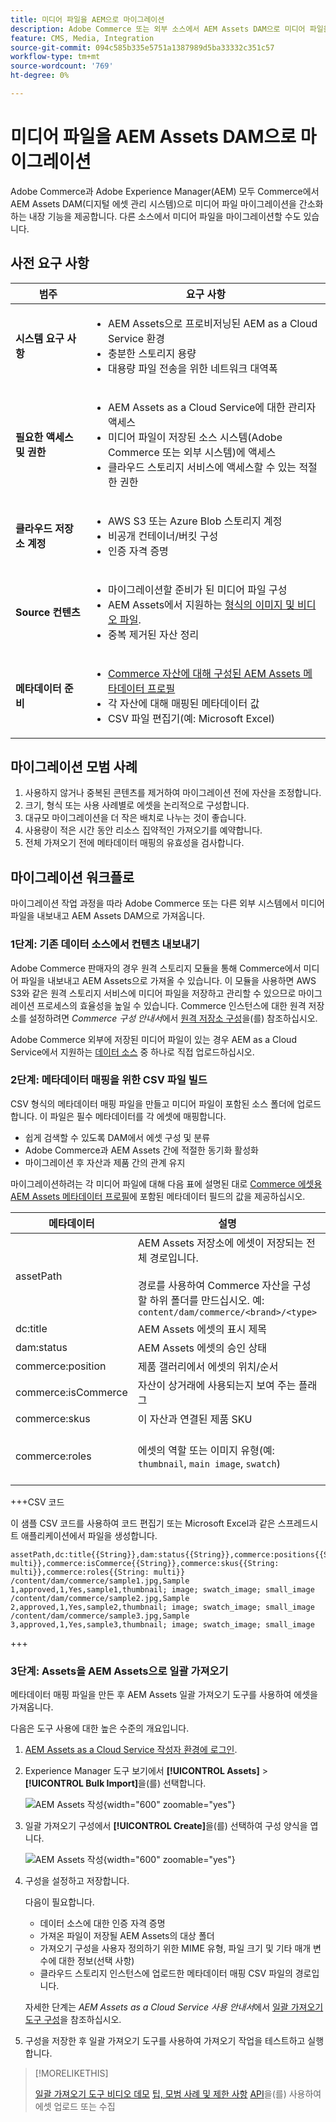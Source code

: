 ```yaml
---
title: 미디어 파일을 AEM으로 마이그레이션
description: Adobe Commerce 또는 외부 소스에서 AEM Assets DAM으로 미디어 파일을 마이그레이션합니다.
feature: CMS, Media, Integration
source-git-commit: 094c585b335e5751a1387989d5ba33332c351c57
workflow-type: tm+mt
source-wordcount: '769'
ht-degree: 0%

---
```


# 미디어 파일을 AEM Assets DAM으로 마이그레이션

Adobe Commerce과 Adobe Experience Manager(AEM) 모두 Commerce에서 AEM Assets DAM(디지털 에셋 관리 시스템)으로 미디어 파일 마이그레이션을 간소화하는 내장 기능을 제공합니다. 다른 소스에서 미디어 파일을 마이그레이션할 수도 있습니다.

## 사전 요구 사항

| 범주 | 요구 사항 |
|----------|-------------|
| **시스템 요구 사항** | <ul><li>AEM Assets으로 프로비저닝된 AEM as a Cloud Service 환경</li><li>충분한 스토리지 용량</li><li>대용량 파일 전송을 위한 네트워크 대역폭</li></ul> |
| **필요한 액세스 및 권한** | <ul><li>AEM Assets as a Cloud Service에 대한 관리자 액세스</li><li>미디어 파일이 저장된 소스 시스템(Adobe Commerce 또는 외부 시스템)에 액세스</li><li>클라우드 스토리지 서비스에 액세스할 수 있는 적절한 권한</li></ul> |
| **클라우드 저장소 계정** | <ul><li>AWS S3 또는 Azure Blob 스토리지 계정</li><li>비공개 컨테이너/버킷 구성</li><li>인증 자격 증명</li></ul> |
| **Source 컨텐츠** | <ul><li>마이그레이션할 준비가 된 미디어 파일 구성</li><li>AEM Assets에서 지원하는 <a href="https://experienceleague.adobe.com/en/docs/experience-manager-cloud-service/content/assets/file-format-support#image-formats">형식의 이미지 및 비디오 파일</a>.</li><li>중복 제거된 자산 정리</li></li> |
| **메타데이터 준비** | <ul><li><a href="https://experienceleague.adobe.com/en/docs/commerce-admin/content-design/aem-asset-management/getting-started/aem-assets-configure-aem">Commerce 자산에 대해 구성된 AEM Assets 메타데이터 프로필</a></li><li>각 자산에 대해 매핑된 메타데이터 값</li><li>CSV 파일 편집기(예: Microsoft Excel)</li></ul> |

## 마이그레이션 모범 사례

1. 사용하지 않거나 중복된 콘텐츠를 제거하여 마이그레이션 전에 자산을 조정합니다.
1. 크기, 형식 또는 사용 사례별로 에셋을 논리적으로 구성합니다.
1. 대규모 마이그레이션을 더 작은 배치로 나누는 것이 좋습니다.
1. 사용량이 적은 시간 동안 리소스 집약적인 가져오기를 예약합니다.
1. 전체 가져오기 전에 메타데이터 매핑의 유효성을 검사합니다.

## 마이그레이션 워크플로

마이그레이션 작업 과정을 따라 Adobe Commerce 또는 다른 외부 시스템에서 미디어 파일을 내보내고 AEM Assets DAM으로 가져옵니다.

### 1단계: 기존 데이터 소스에서 컨텐츠 내보내기

Adobe Commerce 판매자의 경우 원격 스토리지 모듈을 통해 Commerce에서 미디어 파일을 내보내고 AEM Assets으로 가져올 수 있습니다. 이 모듈을 사용하면 AWS S3와 같은 원격 스토리지 서비스에 미디어 파일을 저장하고 관리할 수 있으므로 마이그레이션 프로세스의 효율성을 높일 수 있습니다. Commerce 인스턴스에 대한 원격 저장소를 설정하려면 *Commerce 구성 안내서*&#x200B;에서 [원격 저장소 구성](https://experienceleague.adobe.com/en/docs/commerce-operations/configuration-guide/storage/remote-storage/remote-storage-aws-s3)을(를) 참조하십시오.

Adobe Commerce 외부에 저장된 미디어 파일이 있는 경우 AEM as a Cloud Service에서 지원하는 [데이터 소스](https://experienceleague.adobe.com/en/docs/experience-manager-cloud-service/content/assets/assets-view/bulk-import-assets-view#prerequisites) 중 하나로 직접 업로드하십시오.

### 2단계: 메타데이터 매핑을 위한 CSV 파일 빌드

CSV 형식의 메타데이터 매핑 파일을 만들고 미디어 파일이 포함된 소스 폴더에 업로드합니다. 이 파일은 필수 메타데이터를 각 에셋에 매핑합니다.

- 쉽게 검색할 수 있도록 DAM에서 에셋 구성 및 분류
- Adobe Commerce과 AEM Assets 간에 적절한 동기화 활성화
- 마이그레이션 후 자산과 제품 간의 관계 유지

마이그레이션하려는 각 미디어 파일에 대해 다음 표에 설명된 대로 [Commerce 에셋용 AEM Assets 메타데이터 프로필](aem-assets-configure-aem.md)에 포함된 메타데이터 필드의 값을 제공하십시오.

| 메타데이터 | 설명 | 값 |
|-------|-------------|--------|
| assetPath | AEM Assets 저장소에 에셋이 저장되는 전체 경로입니다.<br><br>경로를 사용하여 Commerce 자산을 구성할 하위 폴더를 만드십시오. 예: `content/dam/commerce/<brand>/<type>` | `/content/dam/commerce/<sub-folder>/..<filename>` |
| dc:title | AEM Assets 에셋의 표시 제목 | 문자열 값(예: `Sample 1`) |
| dam:status | AEM Assets 에셋의 승인 상태 | `approved` |
| commerce:position | 제품 갤러리에서 에셋의 위치/순서 | 숫자 값(예: &quot;1&quot;) |
| commerce:isCommerce | 자산이 상거래에 사용되는지 보여 주는 플래그 | `Yes` |
| commerce:skus | 이 자산과 연결된 제품 SKU | 문자열 값(예: `sample1`) |
| commerce:roles | 에셋의 역할 또는 이미지 유형(예: `thumbnail`, `main image`, `swatch`) | 세미콜론으로 구분된 여러 값(예: &quot;thumbnail; image; swatch_image; small_image&quot;) |

+++CSV 코드

이 샘플 CSV 코드를 사용하여 코드 편집기 또는 Microsoft Excel과 같은 스프레드시트 애플리케이션에서 파일을 생성합니다.

```csv
assetPath,dc:title{{String}},dam:status{{String}},commerce:positions{{String: multi}},commerce:isCommerce{{String}},commerce:skus{{String: multi}},commerce:roles{{String: multi}}
/content/dam/commerce/sample1.jpg,Sample 1,approved,1,Yes,sample1,thumbnail; image; swatch_image; small_image
/content/dam/commerce/sample2.jpg,Sample 2,approved,1,Yes,sample2,thumbnail; image; swatch_image; small_image
/content/dam/commerce/sample3.jpg,Sample 3,approved,1,Yes,sample3,thumbnail; image; swatch_image; small_image
```

+++

### 3단계: Assets을 AEM Assets으로 일괄 가져오기

메타데이터 매핑 파일을 만든 후 AEM Assets 일괄 가져오기 도구를 사용하여 에셋을 가져옵니다.

다음은 도구 사용에 대한 높은 수준의 개요입니다.

1. [AEM Assets as a Cloud Service 작성자 환경에 로그인](https://experienceleague.adobe.com/en/docs/experience-manager-cloud-service/content/onboarding/journey/aem-users#login-aem).

1. Experience Manager 도구 보기에서 **[!UICONTROL Assets]** > **[!UICONTROL Bulk Import]**&#x200B;을(를) 선택합니다.

   ![AEM Assets 작성](./assets/aem-assets-bulk-import-selection.png){width="600" zoomable="yes"}

1. 일괄 가져오기 구성에서 **[!UICONTROL Create]**&#x200B;을(를) 선택하여 구성 양식을 엽니다.

   ![AEM Assets 작성](./assets/aem-assets-bulk-import-configuration.png){width="600" zoomable="yes"}

1. 구성을 설정하고 저장합니다.

   다음이 필요합니다.

   - 데이터 소스에 대한 인증 자격 증명
   - 가져온 파일이 저장될 AEM Assets의 대상 폴더
   - 가져오기 구성을 사용자 정의하기 위한 MIME 유형, 파일 크기 및 기타 매개 변수에 대한 정보(선택 사항)
   - 클라우드 스토리지 인스턴스에 업로드한 메타데이터 매핑 CSV 파일의 경로입니다.

   자세한 단계는 *AEM Assets as a Cloud Service 사용 안내서*&#x200B;에서 [일괄 가져오기 도구 구성](https://experienceleague.adobe.com/en/docs/experience-manager-cloud-service/content/assets/manage/add-assets#configure-bulk-ingestor-tool)을 참조하십시오.

1. 구성을 저장한 후 일괄 가져오기 도구를 사용하여 가져오기 작업을 테스트하고 실행합니다.

>[!MORELIKETHIS]
>
>[일괄 가져오기 도구 비디오 데모](https://experienceleague.adobe.com/en/docs/experience-manager-cloud-service/content/assets/manage/add-assets#asset-bulk-ingestor)
>[팁, 모범 사례 및 제한 사항](https://experienceleague.adobe.com/en/docs/experience-manager-cloud-service/content/assets/manage/add-assets#tips-limitations)
>[API](https://experienceleague.adobe.com/en/docs/experience-manager-cloud-service/content/assets/admin/developer-reference-material-apis#asset-upload)을(를) 사용하여 에셋 업로드 또는 수집

